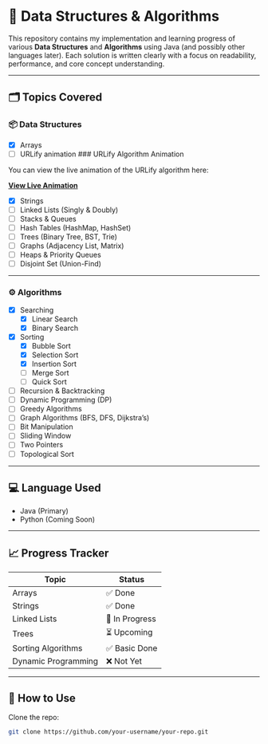 # 🧠 Data Structures & Algorithms

This repository contains my implementation and learning progress of various **Data Structures** and **Algorithms** using Java (and possibly other languages later). Each solution is written clearly with a focus on readability, performance, and core concept understanding.

---

## 🗂️ Topics Covered

### 📦 Data Structures

- [x] Arrays
- [ ] URLify animation ### URLify Algorithm Animation

You can view the live animation of the URLify algorithm here:

**[View Live Animation](https://mahbub19601.github.io/data-structure-and-algorithm/animationdsatounderstand/urlifyanimation.html)**
- [x] Strings
- [ ] Linked Lists (Singly & Doubly)
- [ ] Stacks & Queues
- [ ] Hash Tables (HashMap, HashSet)
- [ ] Trees (Binary Tree, BST, Trie)
- [ ] Graphs (Adjacency List, Matrix)
- [ ] Heaps & Priority Queues
- [ ] Disjoint Set (Union-Find)

---

### ⚙️ Algorithms

- [x] Searching
  - [x] Linear Search
  - [x] Binary Search
- [x] Sorting
  - [x] Bubble Sort
  - [x] Selection Sort
  - [x] Insertion Sort
  - [ ] Merge Sort
  - [ ] Quick Sort
- [ ] Recursion & Backtracking
- [ ] Dynamic Programming (DP)
- [ ] Greedy Algorithms
- [ ] Graph Algorithms (BFS, DFS, Dijkstra’s)
- [ ] Bit Manipulation
- [ ] Sliding Window
- [ ] Two Pointers
- [ ] Topological Sort

---

## 💻 Language Used

- Java (Primary)
- Python (Coming Soon)

---

## 📈 Progress Tracker

| Topic              | Status     |
|-------------------|------------|
| Arrays            | ✅ Done     |
| Strings           | ✅ Done     |
| Linked Lists      | 🚧 In Progress |
| Trees             | ⏳ Upcoming |
| Sorting Algorithms| ✅ Basic Done |
| Dynamic Programming| ❌ Not Yet |

---

## 🔧 How to Use

Clone the repo:

```bash
git clone https://github.com/your-username/your-repo.git
